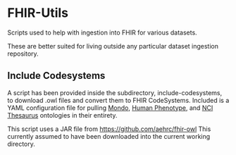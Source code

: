 # FHIR-Utils

Scripts used to help with ingestion into FHIR for various datasets.

These are better suited for living outside any particular dataset ingestion repository.

## Include Codesystems

A script has been provided inside the subdirectory, include-codesystems, to download .owl files and convert them to FHIR CodeSystems. Included is a YAML configuration file for pulling [Mondo](https://mondo.monarchinitiative.org/), [Human Phenotype](https://hpo.jax.org/app/), and [NCI Thesaurus](https://ncithesaurus.nci.nih.gov/ncitbrowser/) ontologies in their entirety.

This script uses a JAR file from https://github.com/aehrc/fhir-owl This currently assumed to have been downloaded into the current working directory.
